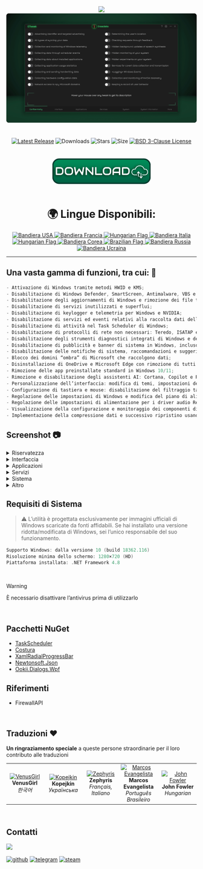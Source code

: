 <div align="center">
<img src="https://github.com/user-attachments/assets/370e1249-4c40-420b-85b1-2978e47f0060"/><br/>
<img src="https://github.com/Greedeks/GTweak/blob/main/.github/Preview.gif"/><br/><br/>
 
<div align="center" style="margin: 20px 0; text-align: center;">
 
[![Latest Release](https://img.shields.io/github/v/release/Greedeks/GTweak?style=for-the-badge&labelColor=3d3d3d&color=179962)](https://github.com/Greedeks/GTweak/releases/latest)
![Downloads](https://img.shields.io/github/downloads/Greedeks/GTweak/total.svg?style=for-the-badge&labelColor=3d3d3d&color=1982a5)
![Stars](https://img.shields.io/github/stars/greedeks/gtweak?style=for-the-badge&labelColor=3d3d3d&color=179962)
![Size](https://img.shields.io/github/repo-size/greedeks/gtweak?style=for-the-badge&labelColor=3d3d3d&color=1982a5)
[![BSD 3-Clause License](https://img.shields.io/badge/License-BSD%203--Clause-yellow.svg?style=for-the-badge&labelColor=3d3d3d&color=179962)](https://github.com/Greedeks/GTweak/blob/main/LICENSE)
</div>

<br/><a href="https://github.com/Greedeks/GTweak/releases/latest/download/gtweak.exe"><img src="https://github.com/Greedeks/GTweak/blob/main/.github/button.png" width="260" height="68" alt="Download the latest version"></a><br/><br/>

<!-- language --> 
<div align="center">
  <h1>🌍 Lingue Disponibili:</h1>

<a href="https://github.com/Greedeks/GTweak/blob/main/README.md">
    <img src="https://cdn-icons-png.flaticon.com/128/197/197484.png" alt="Bandiera USA" width="40">
</a>

<a href="https://github.com/Greedeks/GTweak/blob/main/README-fr.md">
    <img src="https://cdn-icons-png.flaticon.com/128/197/197560.png" alt="Bandiera Francia" width="40">
</a>

<a href="https://github.com/Greedeks/GTweak/blob/main/README-hu.md">
    <img src="https://cdn-icons-png.flaticon.com/128/197/197584.png" alt="Hungarian Flag" width="40">
</a>

<a href="https://github.com/Greedeks/GTweak/blob/main/README-it.md">
    <img src="https://cdn-icons-png.flaticon.com/128/9906/9906483.png" alt="Bandiera Italia" width="40">
</a>

<a href="https://github.com/Greedeks/GTweak/blob/main/README-hu.md">
    <img src="https://cdn-icons-png.flaticon.com/128/197/197584.png" alt="Hungarian Flag" width="40">
</a>

<a href="https://github.com/Greedeks/GTweak/blob/main/README-ko.md">
    <img src="https://cdn-icons-png.flaticon.com/128/197/197582.png" alt="Bandiera Corea" width="40">
</a>

<a href="https://github.com/Greedeks/GTweak/blob/main/README-pt-br.md">
    <img src="https://cdn-icons-png.flaticon.com/128/9906/9906449.png" alt="Brazilian Flag" width="40">
</a>

<a href="https://github.com/Greedeks/GTweak/blob/main/README-ru.md">
    <img src="https://cdn-icons-png.flaticon.com/128/197/197408.png" alt="Bandiera Russia" width="40">
</a>

<a href="https://github.com/Greedeks/GTweak/blob/main/README-uk.md">
    <img src="https://cdn-icons-png.flaticon.com/128/5315/5315703.png" alt="Bandiera Ucraina" width="40">
</a>
</div>

</div>

---
<h2> Una vasta gamma di funzioni, tra cui: 🔩</h2>

```java
- Attivazione di Windows tramite metodi HWID e KMS;
- Disabilitazione di Windows Defender, SmartScreen, Antimalware, VBS e UAC;
- Disabilitazione degli aggiornamenti di Windows e rimozione dei file temporanei di aggiornamento;
- Disabilitazione di servizi inutilizzati e superflui;
- Disabilitazione di keylogger e telemetria per Windows e NVIDIA;
- Disabilitazione di servizi ed eventi relativi alla raccolta dati dell’utente;
- Disabilitazione di attività nel Task Scheduler di Windows;
- Disabilitazione di protocolli di rete non necessari: Teredo, ISATAP e IPv6;
- Disabilitazione degli strumenti diagnostici integrati di Windows e della deframmentazione;
- Disabilitazione di pubblicità e banner di sistema in Windows, incluso SCOOBE;
- Disabilitazione delle notifiche di sistema, raccomandazioni e suggerimenti in Windows;
- Blocco dei domini “ombra” di Microsoft che raccolgono dati;
- Disinstallazione di OneDrive e Microsoft Edge con rimozione di tutti i dati e cartelle associati;
- Rimozione delle app preinstallate standard in Windows 10/11;
- Rimozione e disabilitazione degli assistenti AI: Cortana, Copilot e Recall;
- Personalizzazione dell’interfaccia: modifica di temi, impostazioni delle finestre e icone;
- Configurazione di tastiera e mouse: disabilitazione del filtraggio tasti, tasti permanenti e accelerazione;
- Regolazione delle impostazioni di Windows e modifica del piano di alimentazione;
- Regolazione delle impostazioni di alimentazione per i driver audio Realtek High Definition per correggere ritardi del suono;
- Visualizzazione della configurazione e monitoraggio dei componenti di sistema;
- Implementazione della compressione dati e successivo ripristino usando NFTS.
```

<h2> Screenshot 📷</h2>
<details>
  <summary> Riservatezza </summary>
  <img src="https://github.com/Greedeks/GTweak/blob/main/.github/screenshots/it/Confidentiality.png"/>
</details>
<details>
  <summary> Interfaccia </summary>
  <img src="https://github.com/Greedeks/GTweak/blob/main/.github/screenshots/it/Interface.png"/>
</details>
<details>
  <summary> Applicazioni </summary>
  <img src="https://github.com/Greedeks/GTweak/blob/main/.github/screenshots/it/Applications.png"/>
</details>
<details>
  <summary> Servizi </summary>
  <img src="https://github.com/Greedeks/GTweak/blob/main/.github/screenshots/it/Services.png"/>
</details>
<details>
  <summary> Sistema </summary>
  <img src="https://github.com/Greedeks/GTweak/blob/main/.github/screenshots/it/System.png"/>
</details>
<details>
  <summary> Altro </summary>
  <img src="https://github.com/Greedeks/GTweak/blob/main/.github/screenshots/it/More.png"/>
</details>

<h2> Requisiti di Sistema</h2>

> ⚠ L’utilità è progettata esclusivamente per immagini ufficiali di Windows scaricate da fonti affidabili. Se hai installato una versione ridotta/modificata di Windows, sei l’unico responsabile del suo funzionamento.

```c++
Supporto Windows: dalla versione 10 (build 18362.116)
Risoluzione minima dello schermo: 1280×720 (HD)
Piattaforma installata: .NET Framework 4.8
```
</br>

> [!WARNING]
> È necessario disattivare l’antivirus prima di utilizzarlo
</br>

## Pacchetti NuGet

- [TaskScheduler](https://www.nuget.org/packages/TaskScheduler)
- [Costura](https://github.com/Fody/Costura)
- [XamlRadialProgressBar](https://www.nuget.org/packages/XamlRadialProgressBar)
- [Newtonsoft.Json](https://www.nuget.org/packages/Newtonsoft.Json)
- [Ookii.Dialogs.Wpf](https://www.nuget.org/packages/Ookii.Dialogs.Wpf)

## Riferimenti

- FirewallAPI

</br>

## Traduzioni ❤️
<p>
  <b>Un ringraziamento speciale</b> a queste persone straordinarie per il loro contributo alle traduzioni
</p>

<table>
  <tr>
    <td align="center" width="180">
      <a href="https://github.com/VenusGirl">
        <img src="https://images.weserv.nl/?url=avatars.githubusercontent.com/u/53147200?v=4&h=70&w=70&fit=cover&mask=circle" alt="VenusGirl"/>
      </a><br/>
      <b>VenusGirl</b><br/>
      <i>한국어</i>
    </td>
    <td align="center" width="180">
      <a href="https://github.com/Kopejkin">
        <img src="https://images.weserv.nl/?url=avatars.githubusercontent.com/u/172585094?v=4&h=70&w=70&fit=cover&mask=circle" alt="Kopejkin"/>
      </a><br/>
      <b>Kopejkin</b><br/>
      <i>Українська</i>
    </td>
    <td align="center" width="180">
      <a href="https://github.com/Zephyris-Pro">
        <img src="https://images.weserv.nl/?url=avatars.githubusercontent.com/u/200662396?v=4&h=70&w=70&fit=cover&mask=circle" alt="Zephyris"/>
      </a><br/>
      <b>Zephyris</b><br/>
      <i>Français, Italiano</i>
    </td>
    <td align="center" width="180">
      <a href="https://github.com/marcolinojunior">
        <img src="https://images.weserv.nl/?url=avatars.githubusercontent.com/u/63563268?v=4&h=70&w=70&fit=cover&mask=circle" alt="Marcos Evangelista"/>
      </a><br/>
      <b>Marcos Evangelista</b><br/>
      <i>Português Brasileiro</i>
    </td>
    <td align="center" width="180">
      <a href="https://github.com/JohnFowler58">
        <img src="https://images.weserv.nl/?url=avatars.githubusercontent.com/u/182429115?v=4&h=70&w=70&fit=cover&mask=circle" alt="John Fowler"/>
      </a><br/>
      <b>John Fowler</b><br/>
      <i>Hungarian</i>
    </td>
  </tr>
</table>

</br>

## Contatti
<img src="https://avatars.githubusercontent.com/u/82948926?s=400&u=66ddd72b29af1ac8b262281b183da6d191c5a71d&v=4" width="100px;"/>

[![github](https://img.shields.io/badge/Github-gray?style=for-the-badge\&logo=github\&logoColor=white)](https://github.com/Greedeks)
[![telegram](https://img.shields.io/badge/Telegram-1DA1F2?style=for-the-badge\&logo=telegram\&logoColor=white)](https://t.me/Greedeks)
[![steam](https://img.shields.io/badge/STEAM-042430?style=for-the-badge\&logo=steam\&logoColor=white)](https://steamcommunity.com/id/greedeks/)
